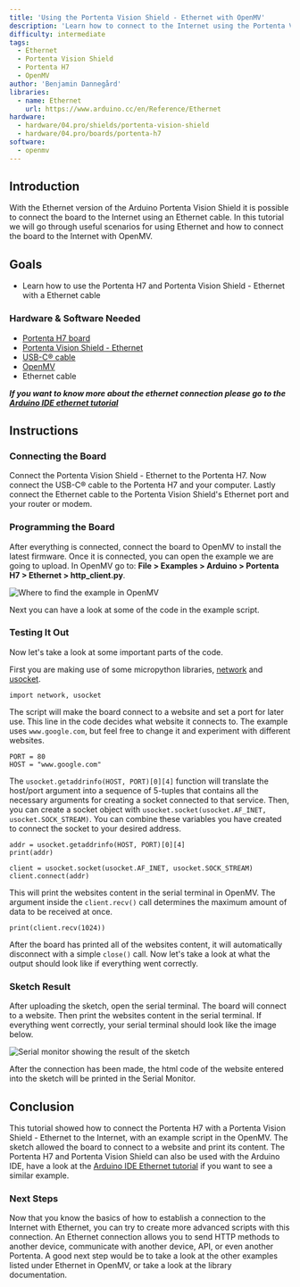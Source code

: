 ```yaml
---
title: 'Using the Portenta Vision Shield - Ethernet with OpenMV'
description: 'Learn how to connect to the Internet using the Portenta Vision Shield - Ethernet, Portenta H7 and OpenMV'
difficulty: intermediate
tags: 
  - Ethernet
  - Portenta Vision Shield
  - Portenta H7
  - OpenMV
author: 'Benjamin Dannegård'
libraries:
  - name: Ethernet
    url: https://www.arduino.cc/en/Reference/Ethernet
hardware:
  - hardware/04.pro/shields/portenta-vision-shield
  - hardware/04.pro/boards/portenta-h7
software:
  - openmv
---
```


## Introduction 

With the Ethernet version of the Arduino Portenta Vision Shield it is possible to connect the board to the Internet using an Ethernet cable. In this tutorial we will go through useful scenarios for using Ethernet and how to connect the board to the Internet with OpenMV.

## Goals

- Learn how to use the Portenta H7 and Portenta Vision Shield - Ethernet with a Ethernet cable

### Hardware & Software Needed

- [Portenta H7 board](https://store.arduino.cc/portenta-h7)
- [Portenta Vision Shield - Ethernet](https://store.arduino.cc/products/arduino-portenta-vision-shield-lora®)
- [USB-C® cable](https://store.arduino.cc/products/usb-cable2in1-type-c)
- [OpenMV](https://openmv.io/pages/download)
- Ethernet cable

***If you want to know more about the ethernet connection please go to the [Arduino IDE ethernet tutorial](https://docs.arduino.cc/tutorials/portenta-vision-shield/ethernet-with-ide#ethernet-connection)***

## Instructions

### Connecting the Board

Connect the Portenta Vision Shield - Ethernet to the Portenta H7. Now connect the USB-C® cable to the Portenta H7 and your computer. Lastly connect the Ethernet cable to the Portenta Vision Shield's Ethernet port and your router or modem.

### Programming the Board

After everything is connected, connect the board to OpenMV to install the latest firmware. Once it is connected, you can open the example we are going to upload. In OpenMV go to: **File > Examples > Arduino > Portenta H7 > Ethernet > http_client.py**.

![Where to find the example in OpenMV](assets/vs-eth-openmv-example.png)

Next you can have a look at some of the code in the example script.

### Testing It Out

Now let's take a look at some important parts of the code.

First you are making use of some micropython libraries, [network](http://docs.micropython.org/en/latest/library/network.html) and [usocket](http://docs.micropython.org/en/v1.14/library/usocket.html). 

```arduino
import network, usocket
```

The script will make the board connect to a website and set a port for later use. This line in the code decides what website it connects to. The example uses `www.google.com`, but feel free to change it and experiment with different websites.

```arduino
PORT = 80
HOST = "www.google.com"
```

The `usocket.getaddrinfo(HOST, PORT)[0][4]` function will translate the host/port argument into a sequence of 5-tuples that contains all the necessary arguments for creating a socket connected to that service. Then, you can create a socket object with `usocket.socket(usocket.AF_INET, usocket.SOCK_STREAM)`. You can combine these variables you have created to connect the socket to your desired address. 

```arduino
addr = usocket.getaddrinfo(HOST, PORT)[0][4]
print(addr)

client = usocket.socket(usocket.AF_INET, usocket.SOCK_STREAM)
client.connect(addr)
```

This will print the websites content in the serial terminal in OpenMV. The argument inside the `client.recv()` call determines the maximum amount of data to be received at once.

```arduino
print(client.recv(1024))
```

After the board has printed all of the websites content, it will automatically disconnect with a simple `close()` call. Now let's take a look at what the output should look like if everything went correctly.

### Sketch Result

After uploading the sketch, open the serial terminal. The board will connect to a website. Then print the websites content in the serial terminal. If everything went correctly, your serial terminal should look like the image below.

![Serial monitor showing the result of the sketch](assets/vs-eth-openmv-serial.png)

After the connection has been made, the html code of the website entered into the sketch will be printed in the Serial Monitor. 

## Conclusion

This tutorial showed how to connect the Portenta H7 with a Portenta Vision Shield - Ethernet to the Internet, with an example script in the OpenMV. The sketch allowed the board to connect to a website and print its content. The Portenta H7 and Portenta Vision Shield can also be used with the Arduino IDE, have a look at the [Arduino IDE Ethernet tutorial](https://docs.arduino.cc/tutorials/portenta-vision-shield/ethernet-with-ide) if you want to see a similar example.

### Next Steps

Now that you know the basics of how to establish a connection to the Internet with Ethernet, you can try to create more advanced scripts with this connection. An Ethernet connection allows you to send HTTP methods to another device, communicate with another device, API, or even another Portenta. A good next step would be to take a look at the other examples listed under Ethernet in OpenMV, or take a look at the library documentation.
